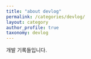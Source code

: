 ```yaml
---
title: "about devlog"
permalink: /categories/devlog/
layout: category
author_profile: true
taxonomy: devlog
---
```


개발 기록들입니다.